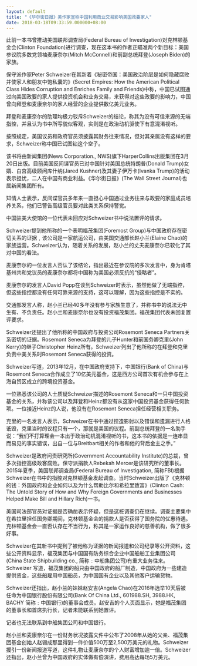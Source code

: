 ```yaml
---
layout: default
title: "《华尔街日报》美作家宣称中国利用商业交易影响美国政要家人"
date: 2018-03-18T09:33:59.000000+08:00
---
```


此前一本书曾推动美国联邦调查局(Federal Bureau of Investigation)对克林顿基金会(Clinton Foundation)进行调查，现在这本书的作者正瞄准两个新目标：美国参议院多数党领袖麦康奈尔(Mitch McConnell)和前副总统拜登(Joseph Biden)的家族。

保守派作家Peter Schweizer在其新着《秘密帝国：美国政治阶层是如何隐藏腐败并使家人和朋友中饱私囊的》(Secret Empires: How the American Political Class Hides Corruption and Enriches Family and Friends)中称，中国已试图通过向美国政要的家人提供投资机会和业务交易，来获得对这些政要的影响力，中国曾向拜登和麦康奈尔的家人经营的企业提供数亿美元业务。

拜登和麦康奈尔的助理均极力驳斥Schweizer的结论，称其为没有可信来源的无端指控，并且认为书中所写貌似客观，实则是在政治动机驱使下有意混淆视听。

按照规定，美国议员和政府官员须披露其财务往来情况，但对其亲属没有这样的要求，Schweizer称中国已试图钻这个空子。

该书将由新闻集团(News Corporation., NWS)旗下HarperCollins出版集团在3月20日出版。目前美国反间谍官员已对中国针对美国总统特朗普(Donald Trump)女婿、白宫高级顾问库什纳(Jared Kushner)及其妻子伊万卡(Ivanka Trump)的活动表示担忧，二人在中国有商业利益。《华尔街日报》(The Wall Street Journal)也属新闻集团所有。

知情人士表示，反间谍官员多年来一直担心中国通过业务往来与政要的家庭成员培养关系，他们已警告高级官员要对此类关系保持警觉。

中国驻美大使馆的一位代表未回应对Schweizer书中说法置评的请求。

Schweizer提到他所称的一个表明福茂集团(Foremost Group)与中国政府存在密切关系的证据﹐该公司是一家航运公司，由美国交通部长赵小兰(Elaine Chao)的家族运营。Schweizer认为，随着关系的发展，赵小兰的丈夫麦康奈尔已软化了其对中国的看法。

麦康奈尔的一位发言人否认了该结论，指出最近在参议院的多次发言中，身为肯塔基州共和党议员的麦康奈尔都将中国称为美国必须反抗的“侵略者”。

麦康奈尔的发言人David Popp在谈到Schweizer时表示，虽然他做了无端指控，但这些指控都没有任何可靠来源的支持，这可以理解，因为这些指控是不实的。

交通部发言人称，赵小兰已经40多年没有参与家族生意了，并称书中的说法无中生有、不负责任。赵小兰和麦康奈尔也没有投资福茂集团。福茂集团代表未回复置评要求。

Schweizer还提出了他所称的中国政府与投资公司Rosemont Seneca Partners关系密切的证据。Rosemont Seneca为拜登的儿子Hunter和前国务卿克里(John Kerry)的继子Christopher Heinz所有。Schweizer列出了他所称的在拜登和克里负责中美关系时Rosemont Seneca获得的投资。

Schweizer写道，2013年12月，在中国政府支持下，中国银行(Bank of China)与Rosemont Seneca合作成立了10亿美元基金，这是西方公司首次有机会参与在上海自贸区成立的跨境投资基金。

一位熟悉该公司的人士质疑Schweizer描述的Rosemont Seneca和一只中国投资基金的关系，并称该公司以及拜登和Heinz都没有从这家中国投资基金获得任何款项。一位接近Heinz的人说，他没有在Rosemont Seneca担任经营相关职务。

克里的一名发言人表示，Schweizer在书中通过捏造影射以及错误和遗漏进行人格诋毁，克里当时的议程只有一个，那就是美国的议程。前副总统拜登的一名助手说：“我们不打算理会一本出于政治动机混淆视听的书，这本书的依据是一连串显而易见的事实错误，出自一位与Breitbart相关的作者和他的背后金主之手。”

Schweizer是政府问责研究所(Government Accountability Institute)的总裁，曾多次指控高级政客腐败。保守派捐款人Rebekah Mercer是该研究所的董事长。2015年夏季，美国联邦调查局(Federal Bureau of Investigation, 简称FBI)根据Schweizer在书中的指控对克林顿基金发起调查。当时Schweizer出版了《克林顿的钱：外国政府和企业如何以及为什么帮助比尔和希拉里致富》(Clinton Cash: The Untold Story of How and Why Foreign Governments and Businesses Helped Make Bill and Hillary Rich)一书。

美国司法部官员对证据是否确凿表示怀疑，但是这桩调查仍在继续。调查主要集中在希拉里担任国务卿期间，克林顿基金会的捐款人是否获得了国务院的优惠待遇。克林顿基金会一直否认存在不当行为，称其是一家运作良好的慈善机构，做了很多好事。

Schweizer在其新书中提到了被他称为证据的新闻报道和公司纪录等公开资料，这些公开资料显示，福茂集团与中国国有防务综合企业中国船舶工业集团公司(China State Shipbuilding co., 简称﹕中船集团公司)有重大业务往来。Schweizer 写道，福茂集团的船只由中国政府的船厂制造，中国政府为一些建造提供资金，这些船雇用中国船员，为中国国有企业以及其他客户运输货物。

Schweizer还指出，赵小兰的妹妹赵安吉(Angela Chao)在2016年选举10天后被任命为中国银行股份有限公司(Bank Of China Ltd., 601988.SH, 3988.HK, BACHY 简称﹕中国银行)的董事会成员。赵安吉的个人页面显示，她是福茂集团的董事长和首席执行长，记者未能联系到她置评。

记者也无法联系到中船集团公司和中国银行。

赵小兰和麦康奈尔在一份财务状况披露文件中公布了2008年从她的父亲、福茂集团基金创始人赵锡成那里得到一件价值500万至2,500万美元的礼物。Schweizer援引一份新闻报道写道，这件礼物让麦康奈尔的个人财富增加逾一倍。Schweizer还指出，赵小兰曾为中国政府的实体做有偿演讲，费用高达每场5万美元。

